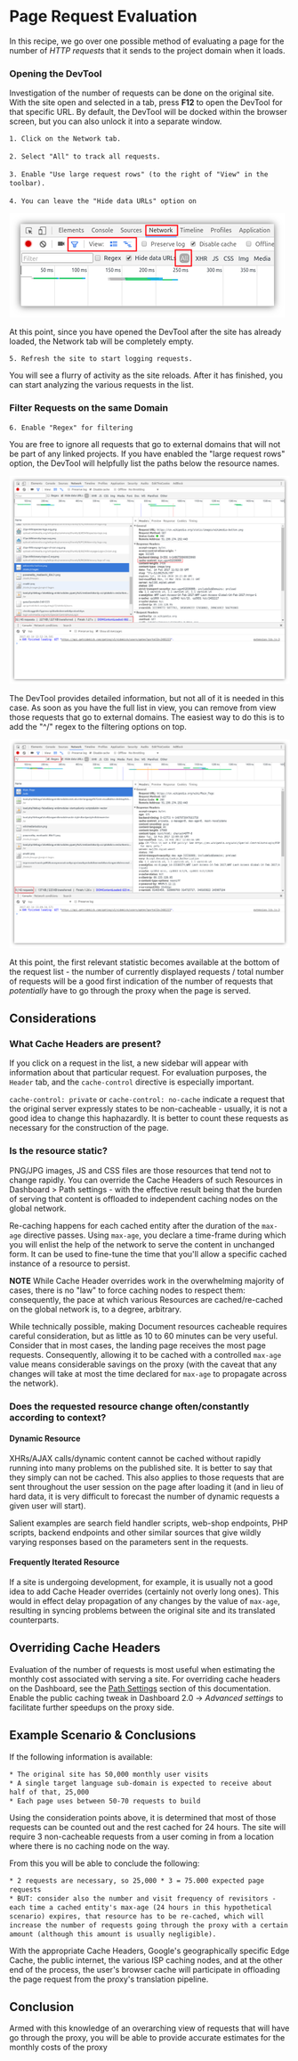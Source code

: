 # Page Request Evaluation 

In this recipe, we go over one possible method of evaluating a page for the number of *HTTP requests* that it sends to the project domain when it loads.

### Opening the DevTool

Investigation of the number of requests can be done on the original site. With the site open and selected in a tab, press **F12** to open the DevTool for that specific URL. By default, the DevTool will be docked within the browser screen, but you can also unlock it into a separate window.

    1. Click on the Network tab.

    2. Select "All" to track all requests.

    3. Enable "Use large request rows" (to the right of "View" in the toolbar).

    4. You can leave the "Hide data URLs" option on

![Chrome DevTool Settings](/img/misc/devtool/settings.png)

At this point, since you have opened the DevTool after the site has already loaded, the Network tab will be completely empty.

    5. Refresh the site to start logging requests.

You will see a flurry of activity as the site reloads. After it has finished, you can start analyzing the various requests in the list.

### Filter Requests on the same Domain

    6. Enable "Regex" for filtering

You are free to ignore all requests that go to external domains that will not be part of any linked projects. If you have enabled the "large request rows" option, the DevTool will helpfully list the paths below the resource names.

![Request Locations](/img/misc/devtool/request-list.png)

The DevTool provides detailed information, but not all of it is needed in this case. As soon as you have the full list in view, you can remove from view those requests that go to external domains. The easiest way to do this is to add the "^/" regex to the filtering options on top.

![Domain Filter](/img/misc/devtool/filter-for-domain.png)

At this point, the first relevant statistic becomes available at the bottom of the request list - the number of currently displayed requests / total number of requests will be a good first indication of the number of requests that *potentially* have to go through the proxy when the page is served.

## Considerations

### What Cache Headers are present?

If you click on a request in the list, a new sidebar will appear with information about that particular request. For evaluation purposes, the `Header` tab, and the `cache-control` directive is especially important.

`cache-control: private` or `cache-control: no-cache` indicate a request that the original server expressly states to be non-cacheable - usually, it is not a good idea to change this haphazardly. It is better to count these requests as necessary for the construction of the page.

### Is the resource static?

PNG/JPG images, JS and CSS files are those resources that tend not to change rapidly. You can override the Cache Headers of such Resources in Dashboard > Path settings  - with the effective result being that the burden of serving that content is offloaded to independent caching nodes on the global network.

Re-caching happens for each cached entity after the duration of the `max-age` directive passes. Using `max-age`, you declare a time-frame during which you will enlist the help of the network to serve the content in unchanged form. It can be used to fine-tune the time that you'll allow a specific cached instance of a resource to persist.

**NOTE** While Cache Header overrides work in the overwhelming majority of cases, there is no "law" to force caching nodes to respect them: consequently, the pace at which various Resources are cached/re-cached on the global network is, to a degree, arbitrary.

While technically possible, making Document resources cacheable requires careful consideration, but as little as 10 to 60 minutes can be very useful. Consider that in most cases, the landing page receives the most page requests. Consequently, allowing it to be cached with a controlled  `max-age` value means considerable savings on the proxy (with the caveat that any changes will take at most the time declared for `max-age` to propagate across the network).

### Does the requested resource change often/constantly according to context?

#### Dynamic Resource

XHRs/AJAX calls/dynamic content cannot be cached without rapidly running into many problems on the published site. It is better to say that they simply can not be cached. This also applies to those requests that are sent throughout the user session on the page after loading it (and in lieu of hard data, it is very difficult to forecast the number of dynamic requests a given user will start).

Salient examples are search field handler scripts, web-shop endpoints, PHP scripts, backend endpoints and other similar sources that give wildly varying responses based on the parameters sent in the requests.

#### Frequently Iterated Resource

If a site is undergoing development, for example, it is usually not a good idea to add Cache Header overrides (certainly not overly long ones). This  would in effect delay propagation of any changes by the value of `max-age`, resulting in syncing problems between the original site and its translated counterparts.

## Overriding Cache Headers

Evaluation of the number of requests is most useful when estimating the monthly cost associated with serving a site. For overriding cache headers on the Dashboard, see the [Path Settings](../../dashboard2/pathsettings.html) section of this documentation. Enable the public caching tweak in Dashboard 2.0 → *Advanced settings* to facilitate further speedups on the proxy side.

## Example Scenario & Conclusions

If the following information is available:

    * The original site has 50,000 monthly user visits
    * A single target language sub-domain is expected to receive about half of that, 25,000
    * Each page uses between 50-70 requests to build

Using the consideration points above, it is determined that most of those requests can be counted out and the rest cached for 24 hours. The site will require 3 non-cacheable requests from a user coming in from a location where there is no caching node on the way. 

From this you will be able to conclude the following:

    * 2 requests are necessary, so 25,000 * 3 = 75.000 expected page requests
    * BUT: consider also the number and visit frequency of revisitors - each time a cached entity's max-age (24 hours in this hypothetical scenario) expires, that resource has to be re-cached, which will increase the number of requests going through the proxy with a certain amount (although this amount is usually negligible).
    
With the appropriate Cache Headers, Google's geographically specific Edge Cache, the public internet, the various ISP caching nodes, and at the other end of the process, the user's browser cache will participate in offloading the page request from the proxy's translation pipeline.

## Conclusion

Armed with this knowledge of an overarching view of requests that will have go through the proxy, you will be able to provide accurate estimates for the monthly costs of the proxy
